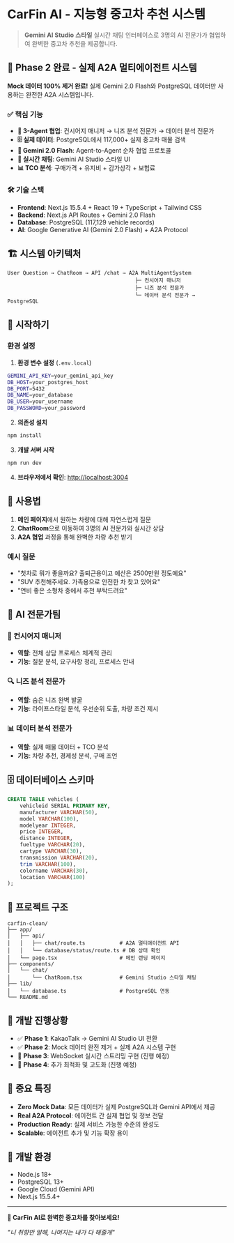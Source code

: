 # CarFin AI - 지능형 중고차 추천 시스템

> **Gemini AI Studio 스타일** 실시간 채팅 인터페이스로 3명의 AI 전문가가 협업하여 완벽한 중고차 추천을 제공합니다.

## 🚀 Phase 2 완료 - 실제 A2A 멀티에이전트 시스템

**Mock 데이터 100% 제거 완료!** 실제 Gemini 2.0 Flash와 PostgreSQL 데이터만 사용하는 완전한 A2A 시스템입니다.

### ✅ 핵심 기능

- **🎯 3-Agent 협업**: 컨시어지 매니저 → 니즈 분석 전문가 → 데이터 분석 전문가
- **🗄️ 실제 데이터**: PostgreSQL에서 117,000+ 실제 중고차 매물 검색
- **🤖 Gemini 2.0 Flash**: Agent-to-Agent 순차 협업 프로토콜
- **💬 실시간 채팅**: Gemini AI Studio 스타일 UI
- **📊 TCO 분석**: 구매가격 + 유지비 + 감가상각 + 보험료

### 🛠️ 기술 스택

- **Frontend**: Next.js 15.5.4 + React 19 + TypeScript + Tailwind CSS
- **Backend**: Next.js API Routes + Gemini 2.0 Flash
- **Database**: PostgreSQL (117,129 vehicle records)
- **AI**: Google Generative AI (Gemini 2.0 Flash) + A2A Protocol

## 🏗️ 시스템 아키텍처

```
User Question → ChatRoom → API /chat → A2A MultiAgentSystem
                                         ├─ 컨시어지 매니저
                                         ├─ 니즈 분석 전문가
                                         └─ 데이터 분석 전문가 → PostgreSQL
```

## 🚀 시작하기

### 환경 설정

1. **환경 변수 설정** (`.env.local`)
```bash
GEMINI_API_KEY=your_gemini_api_key
DB_HOST=your_postgres_host
DB_PORT=5432
DB_NAME=your_database
DB_USER=your_username
DB_PASSWORD=your_password
```

2. **의존성 설치**
```bash
npm install
```

3. **개발 서버 시작**
```bash
npm run dev
```

4. **브라우저에서 확인**: [http://localhost:3004](http://localhost:3004)

## 📱 사용법

1. **메인 페이지**에서 원하는 차량에 대해 자연스럽게 질문
2. **ChatRoom**으로 이동하여 3명의 AI 전문가와 실시간 상담
3. **A2A 협업** 과정을 통해 완벽한 차량 추천 받기

### 예시 질문
- "첫차로 뭐가 좋을까요? 출퇴근용이고 예산은 2500만원 정도예요"
- "SUV 추천해주세요. 가족용으로 안전한 차 찾고 있어요"
- "연비 좋은 소형차 중에서 추천 부탁드려요"

## 🧠 AI 전문가팀

### 🎯 컨시어지 매니저
- **역할**: 전체 상담 프로세스 체계적 관리
- **기능**: 질문 분석, 요구사항 정리, 프로세스 안내

### 🔍 니즈 분석 전문가
- **역할**: 숨은 니즈 완벽 발굴
- **기능**: 라이프스타일 분석, 우선순위 도출, 차량 조건 제시

### 📊 데이터 분석 전문가
- **역할**: 실제 매물 데이터 + TCO 분석
- **기능**: 차량 추천, 경제성 분석, 구매 조언

## 🗄️ 데이터베이스 스키마

```sql
CREATE TABLE vehicles (
    vehicleid SERIAL PRIMARY KEY,
    manufacturer VARCHAR(50),
    model VARCHAR(100),
    modelyear INTEGER,
    price INTEGER,
    distance INTEGER,
    fueltype VARCHAR(20),
    cartype VARCHAR(30),
    transmission VARCHAR(20),
    trim VARCHAR(100),
    colorname VARCHAR(30),
    location VARCHAR(100)
);
```

## 📁 프로젝트 구조

```
carfin-clean/
├── app/
│   ├── api/
│   │   ├── chat/route.ts           # A2A 멀티에이전트 API
│   │   └── database/status/route.ts # DB 상태 확인
│   └── page.tsx                    # 메인 랜딩 페이지
├── components/
│   └── chat/
│       └── ChatRoom.tsx            # Gemini Studio 스타일 채팅
├── lib/
│   └── database.ts                 # PostgreSQL 연동
└── README.md
```

## 🔄 개발 진행상황

- ✅ **Phase 1**: KakaoTalk → Gemini AI Studio UI 전환
- ✅ **Phase 2**: Mock 데이터 완전 제거 + 실제 A2A 시스템 구현
- 🔄 **Phase 3**: WebSocket 실시간 스트리밍 구현 (진행 예정)
- 🔄 **Phase 4**: 추가 최적화 및 고도화 (진행 예정)

## 🚨 중요 특징

- **Zero Mock Data**: 모든 데이터가 실제 PostgreSQL과 Gemini API에서 제공
- **Real A2A Protocol**: 에이전트 간 실제 협업 및 정보 전달
- **Production Ready**: 실제 서비스 가능한 수준의 완성도
- **Scalable**: 에이전트 추가 및 기능 확장 용이

## 🔧 개발 환경

- Node.js 18+
- PostgreSQL 13+
- Google Cloud (Gemini API)
- Next.js 15.5.4+

---

**🚗 CarFin AI로 완벽한 중고차를 찾아보세요!**

*"니 취향만 말해, 나머지는 내가 다 해줄게"*
